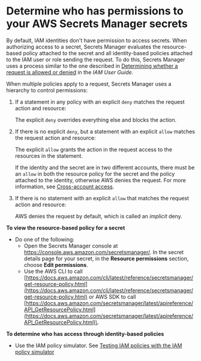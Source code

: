 # Determine who has permissions to your AWS Secrets Manager secrets<a name="determine-acccess_examine-iam-policies"></a>

By default, IAM identities don't have permission to access secrets\. When authorizing access to a secret, Secrets Manager evaluates the resource\-based policy attached to the secret and all identity\-based policies attached to the IAM user or role sending the request\. To do this, Secrets Manager uses a process similar to the one described in [Determining whether a request is allowed or denied](https://docs.aws.amazon.com/IAM/latest/UserGuide/reference_policies_evaluation-logic.html#policy-eval-denyallow) in the *IAM User Guide*\.

When multiple policies apply to a request, Secrets Manager uses a hierarchy to control permissions:

1. If a statement in any policy with an explicit `deny` matches the request action and resource:

   The explicit `deny` overrides everything else and blocks the action\.

1. If there is no explicit `deny`, but a statement with an explicit `allow` matches the request action and resource:

   The explicit `allow` grants the action in the request access to the resources in the statement\.

   If the identity and the secret are in two different accounts, there must be an `allow` in both the resource policy for the secret and the policy attached to the identity, otherwise AWS denies the request\. For more information, see [Cross\-account access](auth-and-access_examples_cross.md)\.

1. If there is no statement with an explicit `allow` that matches the request action and resource:

   AWS denies the request by default, which is called an *implicit* deny\.

**To view the resource\-based policy for a secret**
+ Do one of the following:
  + Open the Secrets Manager console at [https://console\.aws\.amazon\.com/secretsmanager/](https://console.aws.amazon.com/secretsmanager/)\. In the secret details page for your secret, in the **Resource permissions** section, choose **Edit permissions**\.
  + Use the AWS CLI to call [https://docs.aws.amazon.com/cli/latest/reference/secretsmanager/get-resource-policy.html](https://docs.aws.amazon.com/cli/latest/reference/secretsmanager/get-resource-policy.html) or AWS SDK to call [https://docs.aws.amazon.com/secretsmanager/latest/apireference/API_GetResourcePolicy.html](https://docs.aws.amazon.com/secretsmanager/latest/apireference/API_GetResourcePolicy.html)\.

**To determine who has access through identity\-based policies**
+ Use the IAM policy simulator\. See [Testing IAM policies with the IAM policy simulator](https://docs.aws.amazon.com/IAM/latest/UserGuide/access_policies_testing-policies.html)